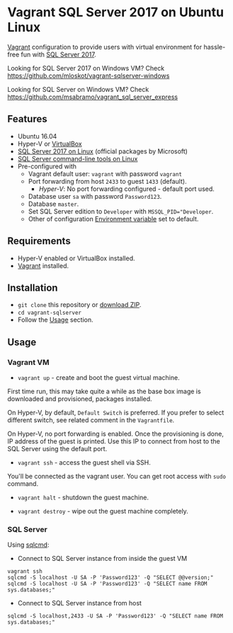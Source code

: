 # Vagrant SQL Server 2017 on Ubuntu Linux

[Vagrant](https://www.vagrantup.com/) configuration to provide users with
virtual environment for hassle-free fun with [SQL Server 2017](https://www.microsoft.com/en-us/sql-server/sql-server-2017).

Looking for SQL Server 2017 on Windows VM? Check https://github.com/mloskot/vagrant-sqlserver-windows

Looking for SQL Server on Windows VM? Check https://github.com/msabramo/vagrant_sql_server_express

## Features

* Ubuntu 16.04
* Hyper-V or [VirtualBox](https://www.virtualbox.org/)
* [SQL Server 2017 on Linux](https://docs.microsoft.com/en-us/sql/linux/) (official packages by Microsoft)
* [SQL Server command-line tools on Linux](https://docs.microsoft.com/en-us/sql/linux/sql-server-linux-setup-tools)
* Pre-configured with
  * Vagrant default user: `vagrant` with password `vagrant`
  * Port forwarding from host `2433` to guest `1433` (default).
    * *Hyper-V*: No port forwarding configured - default port used.
  * Database user `sa` with password `Password123`.
  * Database `master`.
  * Set SQL Server edition to `Developer` with `MSSQL_PID="Developer`.
  * Other of configuration [Environment variable](https://docs.microsoft.com/en-us/sql/linux/sql-server-linux-configure-environment-variables) set to default.

## Requirements

* Hyper-V enabled or VirtualBox installed.
* [Vagrant](https://www.vagrantup.com/downloads.html) installed.

## Installation

* `git clone` this repository or [download ZIP](https://github.com/mloskot/vagrant-sqlserver/archive/master.zip).
* `cd vagrant-sqlserver`
* Follow the [Usage](#usage) section.

## Usage

### Vagrant VM

* `vagrant up` - create and boot the guest virtual machine.

First time run, this may take quite a while as the base box image is downloaded and provisioned, packages installed.

On Hyper-V, by default, `Default Switch` is preferred. If you prefer to select different switch, see related comment in the `Vagrantfile`.

On Hyper-V, no port forwarding is enabled. Once the provisioning is done, IP address of the guest is printed. Use this IP to connect from host to the SQL Server using the default port.

* `vagrant ssh` - access the guest shell via SSH.

You'll be connected as the vagrant user.
You can get root access with `sudo` command.

* `vagrant halt` - shutdown the guest machine.

* `vagrant destroy` - wipe out the guest machine completely.

### SQL Server

Using [sqlcmd](https://docs.microsoft.com/en-us/sql/tools/sqlcmd-utility):

* Connect to SQL Server instance from inside the guest VM

```
vagrant ssh
sqlcmd -S localhost -U SA -P 'Password123' -Q "SELECT @@version;"
sqlcmd -S localhost -U SA -P 'Password123' -Q "SELECT name FROM sys.databases;"
```

* Connect to SQL Server instance from host

```
sqlcmd -S localhost,2433 -U SA -P 'Password123' -Q "SELECT name FROM sys.databases;"
```
